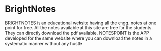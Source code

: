 # BrightNotes
BRIGHTNOTES is an educational website having all the engg. notes at one point for free. All the notes available at this site are free for the students. They can directly download the pdf available. NOTESPOINT is the  APP developed for the same website where you can download the notes in a systematic manner without any hustle
